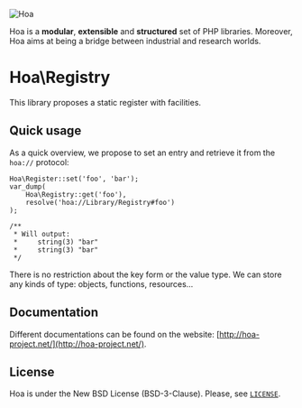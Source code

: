 ![Hoa](http://static.hoa-project.net/Image/Hoa_small.png)

Hoa is a **modular**, **extensible** and **structured** set of PHP libraries.
Moreover, Hoa aims at being a bridge between industrial and research worlds.

# Hoa\Registry

This library proposes a static register with facilities.

## Quick usage

As a quick overview, we propose to set an entry and retrieve it from the
`hoa://` protocol:

    Hoa\Register::set('foo', 'bar');
    var_dump(
        Hoa\Registry::get('foo'),
        resolve('hoa://Library/Registry#foo')
    );

    /**
     * Will output:
     *     string(3) "bar"
     *     string(3) "bar"
     */

There is no restriction about the key form or the value type. We can store any
kinds of type: objects, functions, resources…

## Documentation

Different documentations can be found on the website:
[http://hoa-project.net/](http://hoa-project.net/).

## License

Hoa is under the New BSD License (BSD-3-Clause). Please, see
[`LICENSE`](http://hoa-project.net/LICENSE).
